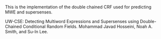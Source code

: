 This is the implementation of the double chained CRF used for predicting MWE and supersenses. 

UW-CSE: Detecting Multiword Expressions and Supersenses using Double-Chained Conditional Random Fields. Mohammad Javad Hosseini, Noah A. Smith, and Su-In Lee.